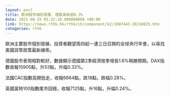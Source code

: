 ```yaml
---
layout: post
title: 歐洲股市個別發展　德股高收逾0.3%
date: 2021-08-25 05:32:20.000000000 +08:00
link: https://news.rthk.hk/rthk/ch/component/k2/1607443-20210825.htm
categories: rthk
---
```


歐洲主要股市個別發展，投資者觀望周四起一連三日召開的全球央行年會，以尋找美國貨幣政策最新線索。

德國股市表現相對較好，數據顯示德國第2季經濟按季增長1.6%稍勝預期。DAX指數收報15905點，升53點，升幅0.33%。

法國CAC指數高開低走，收報6664點，跌18點，跌幅0.28%。

英國富時100指數尾市回穩，收報7125點，升16點，升幅0.24%。
